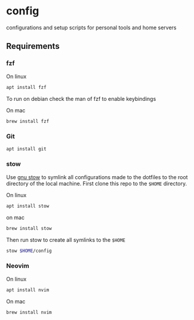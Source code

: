 # config
configurations and setup scripts for personal tools and home servers

## Requirements

### fzf
On linux
```bash
apt install fzf
```
To run on debian check the man of fzf to enable keybindings

On mac
```bash
brew install fzf
```

### Git
```bash
apt install git
```

### stow
Use [gnu stow]() to symlink all configurations made to the dotfiles to the root directory of the local machine. First clone this repo to the
`$HOME` directory.

On linux
```bash
apt install stow
```

on mac
```bash
brew install stow
```

Then run stow to create all symlinks to the `$HOME`

```bash
stow $HOME/config
```

### Neovim
On linux
```bash
apt install nvim
```

On mac
```bash
brew install nvim
```
